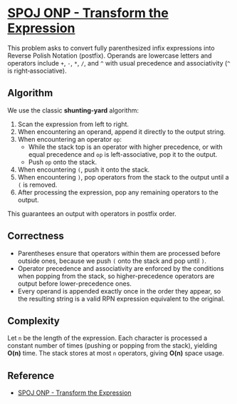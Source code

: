 # [SPOJ ONP - Transform the Expression](https://www.spoj.com/problems/ONP/)

This problem asks to convert fully parenthesized infix expressions into Reverse Polish Notation (postfix). Operands are lowercase letters and operators include `+`, `-`, `*`, `/`, and `^` with usual precedence and associativity (`^` is right‑associative).

## Algorithm

We use the classic **shunting-yard** algorithm:

1. Scan the expression from left to right.
2. When encountering an operand, append it directly to the output string.
3. When encountering an operator `op`:
   - While the stack top is an operator with higher precedence, or with equal precedence and `op` is left-associative, pop it to the output.
   - Push `op` onto the stack.
4. When encountering `(`, push it onto the stack.
5. When encountering `)`, pop operators from the stack to the output until a `(` is removed.
6. After processing the expression, pop any remaining operators to the output.

This guarantees an output with operators in postfix order.

## Correctness

- Parentheses ensure that operators within them are processed before outside ones, because we push `(` onto the stack and pop until `)`.
- Operator precedence and associativity are enforced by the conditions when popping from the stack, so higher-precedence operators are output before lower-precedence ones.
- Every operand is appended exactly once in the order they appear, so the resulting string is a valid RPN expression equivalent to the original.

## Complexity

Let `n` be the length of the expression. Each character is processed a constant number of times (pushing or popping from the stack), yielding **O(n)** time. The stack stores at most `n` operators, giving **O(n)** space usage.

## Reference

- [SPOJ ONP - Transform the Expression](https://www.spoj.com/problems/ONP/)
